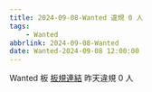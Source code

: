 ```yaml
---
title: 2024-09-08-Wanted 違規 0 人
tags:
    - Wanted
abbrlink: 2024-09-08-Wanted
date: Wanted-2024-09-08 12:00:00
---
```

Wanted 板 [板規連結](https://www.ptt.cc/bbs/Wanted/M.1608829773.A.D3B.html)
昨天違規 0 人
